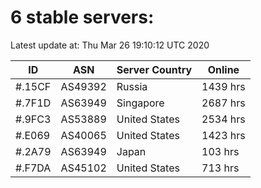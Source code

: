 # 6 stable servers:

Latest update at: Thu Mar 26 19:10:12 UTC 2020

| ID | ASN | Server Country | Online |
| -- | --- | -------------- | ------ |
| #.15CF | AS49392 | Russia | 1439 hrs |
| #.7F1D | AS63949 | Singapore | 2687 hrs |
| #.9FC3 | AS53889 | United States | 2534 hrs |
| #.E069 | AS40065 | United States | 1423 hrs |
| #.2A79 | AS63949 | Japan | 103 hrs |
| #.F7DA | AS45102 | United States | 713 hrs |

